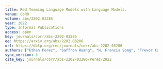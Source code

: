 ```yaml
---
title: Red Teaming Language Models with Language Models.
venue: CoRR
volume: abs/2202.03286
year: 2022
type: Informal Publications
access: open
key: journals/corr/abs-2202-03286
ee: https://arxiv.org/abs/2202.03286
url: https://dblp.org/rec/journals/corr/abs-2202-03286
authors: ["Ethan Perez", "Saffron Huang", "H. Francis Song", "Trevor Cai", "Roman Ring", "John Aslanides", "Amelia Glaese", "Nat McAleese", "Geoffrey Irving"]
sync_version: 3
cite_key: journals/corr/abs-2202-03286/Perez/2022
---
```

